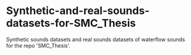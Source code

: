 # Synthetic-and-real-sounds-datasets-for-SMC_Thesis
Synthetic sounds datasets and real sounds datasets of waterflow sounds for the repo 'SMC_Thesis'.
